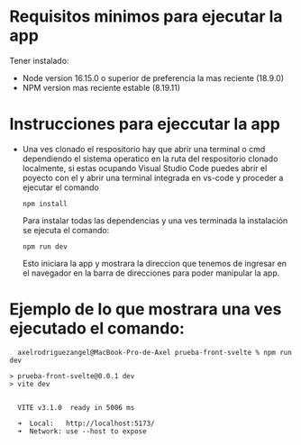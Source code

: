 # Requisitos minimos para ejecutar la app

Tener instalado:
* Node version 16.15.0 o superior de preferencia la mas reciente (18.9.0)
* NPM version mas reciente estable (8.19.11)

# Instrucciones para ejeccutar la app

* Una ves clonado el respositorio hay que abrir una terminal o cmd dependiendo el sistema operatico en la ruta del respositorio clonado localmente, si estas ocupando Visual Studio Code puedes abrir el poyecto con el y abrir una terminal integrada en vs-code y proceder a ejecutar el comando 
  
      npm install 
  
  Para instalar todas las dependencias y una ves terminada la instalación se ejecuta el comando:
  
      npm run dev
  
  Esto iniciara la app y mostrara la direccion que tenemos de ingresar en el navegador en la barra de direcciones para poder manipular la app.
  
# Ejemplo de lo que mostrara una ves ejecutado el comando:
  
      axelrodriguezangel@MacBook-Pro-de-Axel prueba-front-svelte % npm run dev                    

    > prueba-front-svelte@0.0.1 dev
    > vite dev


      VITE v3.1.0  ready in 5006 ms

      ➜  Local:   http://localhost:5173/
      ➜  Network: use --host to expose
